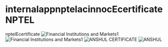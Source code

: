 # internalappnptelacinnocEcertificateNPTEL
nptelEcertificate
![Financial Institutions and Markets1](https://github.com/notforuse1111/internalappnptelacinnocEcertificateNPTEL/assets/134096974/a6f4a6d2-595f-4cd3-8cdd-af39c6e46c89)
![Financial Institutions and Markets1](https://github.com/notforuse1111/internalappnptelacinnocEcertificateNPTEL/assets/134096974/9e23ce1e-445f-44e0-a4ea-0a18b8193e02)
![ANSHUL CERTIFICATE](https://github.com/notforuse1111/internalappnptelacinnocEcertificateNPTEL/assets/134096974/e6a28beb-4586-4292-97f3-0d3193d851fc)
![ANSHUL](https://github.com/notforuse1111/internalappnptelacinnocEcertificateNPTEL/assets/134096974/49c5dcbd-e70d-4bf6-b83b-769ea06c3eef)
